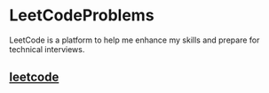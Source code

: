 # LeetCodeProblems
LeetCode is a platform to help me enhance my skills and prepare for technical interviews.

## [leetcode](https://leetcode.com)
